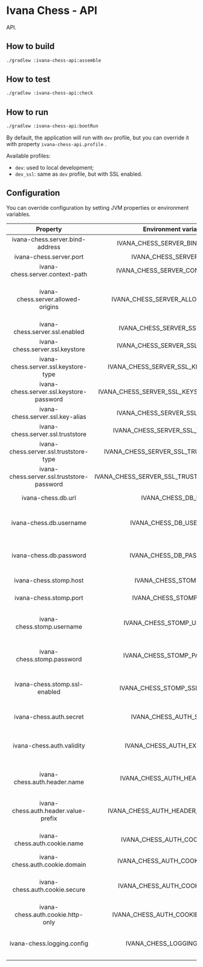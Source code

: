 # Ivana Chess - API

API.

## How to build

```bash
./gradlew :ivana-chess-api:assemble
```

## How to test

```bash
./gradlew :ivana-chess-api:check
```

## How to run

```bash
./gradlew :ivana-chess-api:bootRun
```

By default, the application will run with `dev` profile, but you can override it with property `ivana-chess-api.profile`
.

Available profiles:

- `dev`: used to local development;
- `dev_ssl`: same as `dev` profile, but with SSL enabled.

## Configuration

You can override configuration by setting JVM properties or environment variables.

|                  Property                  |            Environment variable            |                   Description                  |                             Default value                             |
|:------------------------------------------:|:------------------------------------------:|:----------------------------------------------:|:---------------------------------------------------------------------:|
|       ivana-chess.server.bind-address      |       IVANA_CHESS_SERVER_BIND_ADDRESS      |               Server bind address              |                                0.0.0.0                                |
|           ivana-chess.server.port          |           IVANA_CHESS_SERVER_PORT          |                   Server port                  |                                  8080                                 |
|       ivana-chess.server.context-path      |       IVANA_CHESS_SERVER_CONTEXT_PATH      |                  Context path                  |                                   /                                   |
|     ivana-chess.server.allowed-origins     |     IVANA_CHESS_SERVER_ALLOWED_ORIGINS     |     Coma-separated list of allowed origins     |                                   -                                   |
|       ivana-chess.server.ssl.enabled       |       IVANA_CHESS_SERVER_SSL_ENABLED       |                If SSL is enabled               |                                 false                                 |
|       ivana-chess.server.ssl.keystore      |       IVANA_CHESS_SERVER_SSL_KEYSTORE      |              Path to keystore file             |                                                                       |
|    ivana-chess.server.ssl.keystore-type    |    IVANA_CHESS_SERVER_SSL_KEYSTORE_TYPE    |                Type of keystore                |                                 PKCS12                                |
|  ivana-chess.server.ssl.keystore-password  |  IVANA_CHESS_SERVER_SSL_KEYSTORE_PASSWORD  |              Password of keystore              |                                changeit                               |
|      ivana-chess.server.ssl.key-alias      |      IVANA_CHESS_SERVER_SSL_KEY_ALIAS      |            Alias of key in keystore            |                               localhost                               |
|      ivana-chess.server.ssl.truststore     |      IVANA_CHESS_SERVER_SSL_TRUSTSTORE     |             Path to truststore file            |                                                                       |
|   ivana-chess.server.ssl.truststore-type   |   IVANA_CHESS_SERVER_SSL_TRUSTSTORE_TYPE   |               Type of truststore               |                                 PKCS12                                |
| ivana-chess.server.ssl.truststore-password | IVANA_CHESS_SERVER_SSL_TRUSTSTORE_PASSWORD |             Password of truststore             |                                changeit                               |
|             ivana-chess.db.url             |             IVANA_CHESS_DB_URL             |              JDBC URL of database              | jdbc:postgresql://127.0.0.1:5432/ivana_chess_api?currentSchema=public |
|           ivana-chess.db.username          |           IVANA_CHESS_DB_USERNAME          |      Username used to connect to database      |                            ivana_chess_api                            |
|           ivana-chess.db.password          |           IVANA_CHESS_DB_PASSWORD          |      Password used to connect to database      |                            ivana_chess_api                            |
|           ivana-chess.stomp.host           |            IVANA_CHESS_STOMP_URL           |                  Host of STOMP                 |                               127.0.0.1                               |
|           ivana-chess.stomp.port           |           IVANA_CHESS_STOMP_PORT           |                  Port of STOMP                 |                                 61613                                 |
|         ivana-chess.stomp.username         |         IVANA_CHESS_STOMP_USERNAME         |        Username used to connect to STOMP       |                                 guest                                 |
|         ivana-chess.stomp.password         |         IVANA_CHESS_STOMP_PASSWORD         |        Password used to connect to STOMP       |                                 guest                                 |
|        ivana-chess.stomp.ssl-enabled       |        IVANA_CHESS_STOMP_SSL_ENABLED       |     If SSL is enabled for STOMP connection     |                                 false                                 |
|           ivana-chess.auth.secret          |           IVANA_CHESS_AUTH_SECRET          |           Secret used to generate JWT          |                                changeit                               |
|          ivana-chess.auth.validity         |         IVANA_CHESS_AUTH_EXPIRATION        |  Number of seconds for which the JWT is valid  |                                 604800                                |
|        ivana-chess.auth.header.name        |        IVANA_CHESS_AUTH_HEADER_NAME        |       HTTP header name which contains JWT      |                             Authorization                             |
|    ivana-chess.auth.header.value-prefix    |    IVANA_CHESS_AUTH_HEADER_VALUE_PREFIX    | Prefix of HTTP header value which prefixes JWT |                                Bearer                                 |
|        ivana-chess.auth.cookie.name        |        IVANA_CHESS_AUTH_COOKIE_NAME        |         Name of cookie used to send JWT        |                          _ivana_chess_session                         |
|       ivana-chess.auth.cookie.domain       |       IVANA_CHESS_AUTH_COOKIE_DOMAIN       |                Domain of cookie                |                               localhost                               |
|       ivana-chess.auth.cookie.secure       |       IVANA_CHESS_AUTH_COOKIE_SECURE       |      If cookie secure attribute is enabled     |                                 false                                 |
|      ivana-chess.auth.cookie.http-only     |      IVANA_CHESS_AUTH_COOKIE_HTTP_ONLY     |    If cookie http only attribute is enabled    |                                  true                                 |
|         ivana-chess.logging.config         |         IVANA_CHESS_LOGGING_CONFIG         |       Path to Logback configuration file       |                         classpath:logback.xml                         |
